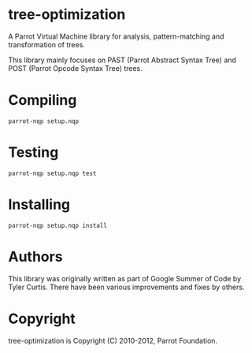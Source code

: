 # tree-optimization

A Parrot Virtual Machine library for analysis, pattern-matching and
transformation of trees.

This library mainly focuses on PAST (Parrot Abstract Syntax Tree) and POST
(Parrot Opcode Syntax Tree) trees.

# Compiling

    parrot-nqp setup.nqp

# Testing

    parrot-nqp setup.nqp test

# Installing

    parrot-nqp setup.nqp install

# Authors

This library was originally written as part of Google Summer of Code by Tyler
Curtis. There have been various improvements and fixes by others.

# Copyright

tree-optimization is Copyright (C) 2010-2012, Parrot Foundation.
